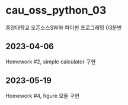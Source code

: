 # cau_oss_python_03
중앙대학교 오픈소스SW와 파이썬 프로그래밍 03분반

## 2023-04-06
Homework #2, simple calculator 구현

## 2023-05-19
Homework #4, figure 모듈 구현